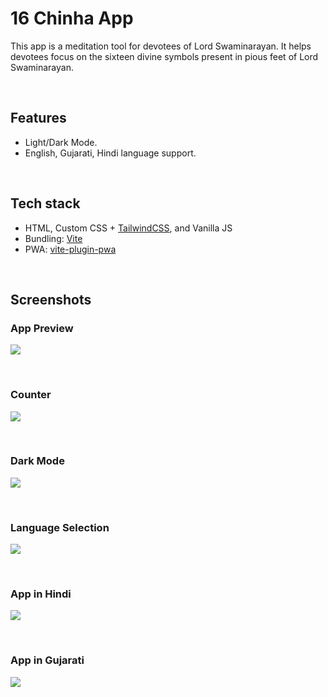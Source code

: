 # 16 Chinha App

This app is a meditation tool for devotees of Lord Swaminarayan. It helps devotees focus on the sixteen divine symbols present in pious feet of Lord Swaminarayan.

<br />

## Features

- Light/Dark Mode.
- English, Gujarati, Hindi language support.

<br />

## Tech stack

- HTML, Custom CSS + [TailwindCSS](https://tailwindcss.com), and Vanilla JS
- Bundling: [Vite](https://vitejs.dev)
- PWA: [vite-plugin-pwa](https://vite-pwa-org.netlify.app)

<br />

## Screenshots

### App Preview
![](screenshots/1_app_preview.png)

<br />

### Counter
![](screenshots/2_count.png)

<br />

### Dark Mode
![](screenshots/3_dark_mode.png)

<br />

### Language Selection
![](screenshots/4_language_selection.png)

<br />

### App in Hindi
![](screenshots/5_hindi.png)

<br />

### App in Gujarati
![](screenshots/6_gujarati.png)